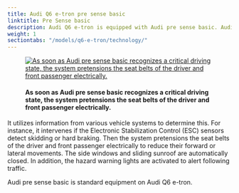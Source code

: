 ```yaml
---
title: Audi Q6 e-tron pre sense basic
linktitle: Pre Sense basic
description: Audi Q6 e-tron is equipped with Audi pre sense basic. Audi pre sense basic initiates preventive safety measures for occupants as soon as it recognizes a critical driving state.
weight: 1
sectiontabs: "/models/q6-e-tron/technology/"
---
```


<!-- markdownlint-disable MD033 -->
<figure>
    <a href="https://media.electrichasgoneaudi.net/multimedia/models/e-tron/technology/drivingassistance/presensebasic/presensebasic.jpg">
        <img src="https://media.electrichasgoneaudi.net/multimedia/models/e-tron/technology/drivingassistance/presensebasic/presensebasics.jpg"
        class="img-fluid" alt="As soon as Audi pre sense basic recognizes a critical driving state, the system pretensions the seat belts of the driver and front passenger electrically." title="As soon as Audi pre sense basic recognizes a critical driving state, the system pretensions the seat belts of the driver and front passenger electrically.">
    </a>
    <figcaption><h4>As soon as Audi pre sense basic recognizes a critical driving state, the system pretensions the seat belts of the driver and front passenger electrically.</h4></figcaption>
</figure>

 It utilizes information from various vehicle systems to determine this. For instance, it intervenes if the Electronic Stabilization Control (ESC) sensors detect skidding or hard braking. 
 Then the system pretensions the seat belts of the driver and front passenger electrically to reduce their forward or lateral movements. The side windows and sliding sunroof are automatically closed. In addition, the hazard warning lights are activated to alert following traffic.

 Audi pre sense basic is standard equipment on Audi Q6 e-tron.
